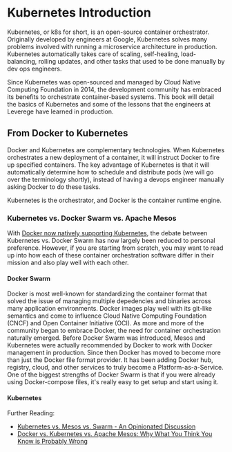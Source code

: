 # Kubernetes Introduction
Kubernetes, or k8s for short, is an open-source container orchestrator. Originally developed by engineers at Google, Kubernetes solves many problems involved with running a microservice architecture in production. Kubernetes automatically takes care of scaling, self-healing, load-balancing, rolling updates, and other tasks that used to be done manually by dev ops engineers. 

Since Kubernetes was open-sourced and managed by Cloud Native Computing Foundation in 2014, the development community has embraced its benefits to orchestrate container-based systems. This book will detail the basics of Kubernetes and some of the lessons that the engineers at Leverege have learned in production. 

## From Docker to Kubernetes
Docker and Kubernetes are complementary technologies. When Kubernetes orchestrates a new deployment of a container, it will instruct Docker to fire up specified containers. The key advantage of Kubernetes is that it will automatically determine how to schedule and distribute pods (we will go over the terminology shortly), instead of having a devops engineer manually asking Docker to do these tasks. 

Kubernetes is the orchestrator, and Docker is the container runtime engine. 
<Image Here>

### Kubernetes vs. Docker Swarm vs. Apache Mesos
With [Docker now natively supporting Kubernetes](https://www.docker.com/kubernetes), the debate between Kubernetes vs. Docker Swarm has now largely been reduced to personal preference. However, if you are starting from scratch, you may want to read up into how each of these container orchestration software differ in their mission and also play well with each other. 

#### Docker Swarm
Docker is most well-known for standardizing the container format that solved the issue of managing multiple depedencies and binaries across many application environments. Docker images play well with its git-like semantics and come to influence Cloud Native Computing Foundation (CNCF) and Open Container Initiative (OCI). As more and more of the community began to embrace Docker, the need for container orchestration naturally emerged. Before Docker Swarm was introduced, Mesos and Kubernetes were actually recommended by Docker to work with Docker management in production. Since then Docker has moved to become more  than just the Docker file format provider. It has been adding Docker hub, registry, cloud, and other services to truly become a Platform-as-a-Service. One of the biggest strengths of Docker Swarm is that if you were already using Docker-compose files, it's really easy to get setup and start using it. 

#### Kubernetes



Further Reading:
- [Kubernetes vs. Mesos vs. Swarm - An Opinionated Discussion](https://blog.outlyer.com/kubernetes-vs.-mesos-vs.-swarm)
- [Docker vs. Kubernetes vs. Apache Mesos: Why What You Think You Know is Probably Wrong](https://blog.outlyer.com/kubernetes-vs.-mesos-vs.-swarm)
